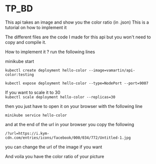 # TP_BD
This api takes an image and show you the color ratio (in .json)
This is a tutorial on how to implement it

The different files are the code I made for this api but you won't need to copy and compile it.

How to implement it ? run the following lines

minikube start

    kubectl create deployment hello-color --image=vamartin/api-color:testing

    kubectl expose deployment hello-color --type=NodePort --port=9007

If you want to scale it to 30   
    `kubectl scale deployment hello-color --replicas=30`

then you just have to open it on your browser with the following line

    minikube service hello-color

and at the end of the url in your browser you copy the following

    /?url=https://i.kym-cdn.com/entries/icons/facebook/000/034/772/Untitled-1.jpg

you can change the url of the image if you want

And voila you have the color ratio of your picture
